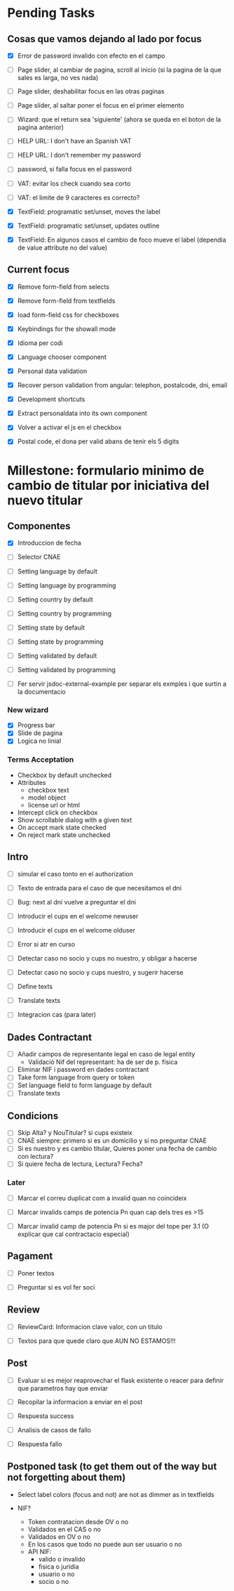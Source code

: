 # Pending Tasks

## Cosas que vamos dejando al lado por focus

- [x] Error de password invalido con efecto en el campo
- [ ] Page slider, al cambiar de pagina, scroll al inicio (si la pagina de la que sales es larga, no ves nada)
- [ ] Page slider, deshabilitar focus en las otras paginas
- [ ] Page slider, al saltar poner el focus en el primer elemento
- [ ] Wizard: que el return sea 'siguiente' (ahora se queda en el boton de la pagina anterior)
- [ ] HELP URL: I don't have an Spanish VAT
- [ ] HELP URL: I don't remember my password
- [ ] password, si falla focus en el password
- [ ] VAT: evitar los check cuando sea corto
- [ ] VAT: el limite de 9 caracteres es correcto?
- [x] TextField: programatic set/unset, moves the label
- [x] TextField: programatic set/unset, updates outline
- [x] TextField: En algunos casos el cambio de foco mueve el label (dependia de value attribute no del value)


## Current focus

- [x] Remove form-field from selects
- [x] Remove form-field from textfields
- [x] load form-field css for checkboxes
- [x] Keybindings for the showall mode
- [x] Idioma per codi
- [x] Language chooser component
- [x] Personal data validation
- [x] Recover person validation from angular: telephon, postalcode, dni, email
- [x] Development shortcuts
- [x] Extract personaldata into its own component
- [X] Volver a activar el js en el checkbox
- [X] Postal code, el dona per valid abans de tenir els 5 digits


# Millestone: formulario minimo de cambio de titular por iniciativa del nuevo titular

## Componentes

- [x] Introduccion de fecha
- [ ] Selector CNAE
- [ ] Setting language by default
- [ ] Setting language by programming
- [ ] Setting country by default
- [ ] Setting country by programming
- [ ] Setting state by default
- [ ] Setting state by programming
- [ ] Setting validated by default
- [ ] Setting validated by programming
- [ ] Fer servir jsdoc-external-example per separar els exmples i que surtin a la documentacio


### New wizard

- [x] Progress bar
- [x] Slide de pagina
- [x] Logica no linial

### Terms Acceptation

- Checkbox by default unchecked
- Attributes
	- checkbox text
	- model object
	- license url or html
- Intercept click on checkbox
- Show scrollable dialog with a given text
- On accept mark state checked
- On reject mark state unchecked


## Intro

- [ ] simular el caso tonto en el authorization
- [ ] Texto de entrada para el caso de que necesitamos el dni
- [ ] Bug: next al dni vuelve a preguntar el dni

- [ ] Introducir el cups en el welcome newuser
- [ ] Introducir el cups en el welcome olduser
- [ ] Error si atr en curso

- [ ] Detectar caso no socio y cups no nuestro, y obligar a hacerse
- [ ] Detectar caso no socio y cups nuestro, y sugerir hacerse

- [ ] Define texts
- [ ] Translate texts

- [ ] Integracion cas (para later)

## Dades Contractant


- [ ] Añadir campos de representante legal en caso de legal entity
    - Validació Nif del representant: ha de ser de p. física
- [ ] Eliminar NIF i password en dades contractant
- [ ] Take form language from query or token
- [ ] Set language field to form language by default
- [ ] Translate texts

## Condicions

- [ ] Skip Alta? y NouTitular? si cups existeix
- [ ] CNAE siempre: primero si es un domicilio y si no preguntar CNAE
- [ ] Si es nuestro y es cambio titular, Quieres poner una fecha de cambio con lectura?
- [ ] Si quiere fecha de lectura, Lectura? Fecha?

### Later

- [ ] Marcar el correu duplicat com a invalid quan no coincideix
- [ ] Marcar invalids camps de potencia Pn quan cap dels tres es >15
- [ ] Marcar invalid camp de potencia Pn si es major del tope per 3.1 (O explicar que cal contractacio especial)


## Pagament

- [ ] Poner textos
- [ ] Preguntar si es vol fer soci


## Review

- [ ] ReviewCard: Informacion clave valor, con un titulo
- [ ] Textos para que quede claro que AUN NO ESTAMOS!!!


## Post

- [ ] Evaluar si es mejor reaprovechar el flask existente o reacer para definir que parametros hay que enviar
- [ ] Recopilar la informacion a enviar en el post
- [ ] Respuesta success
- [ ] Analisis de casos de fallo
- [ ] Respuesta fallo



## Postponed task (to get them out of the way but not forgetting about them)


- Select label colors (focus and not) are not as dimmer as in textfields


- NIF?
    - Token contratacion desde OV o no
    - Validados en el CAS o no
    - Validados en OV o no
    - En los casos que todo no puede aun ser usuario o no
    - API NIF:
        - valido o invalido
        - fisica o juridia
        - usuario o no
        - socio o no




